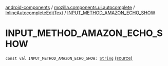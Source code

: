 [android-components](../../index.md) / [mozilla.components.ui.autocomplete](../index.md) / [InlineAutocompleteEditText](index.md) / [INPUT_METHOD_AMAZON_ECHO_SHOW](./-i-n-p-u-t_-m-e-t-h-o-d_-a-m-a-z-o-n_-e-c-h-o_-s-h-o-w.md)

# INPUT_METHOD_AMAZON_ECHO_SHOW

`const val INPUT_METHOD_AMAZON_ECHO_SHOW: `[`String`](https://kotlinlang.org/api/latest/jvm/stdlib/kotlin/-string/index.html) [(source)](https://github.com/mozilla-mobile/android-components/blob/master/components/ui/autocomplete/src/main/java/mozilla/components/ui/autocomplete/InlineAutocompleteEditText.kt#L722)
